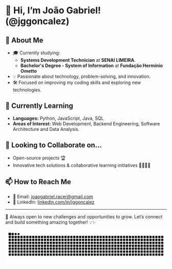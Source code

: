 # 👋 Hi, I’m João Gabriel! (@jggoncalez)

## 🚀 About Me
- 🎓 Currently studying:
  - **Systems Development Technician** at **SENAI LIMEIRA**.
  - **Bachelor's Degree - System of Information** at **Fundação Hermínio Ometto**
- 💡 Passionate about technology, problem-solving, and innovation.
- 🛠️ Focused on improving my coding skills and exploring new technologies.

## 🌱 Currently Learning
- **Languages:** Python, JavaScript, Java, SQL  
- **Areas of Interest:** Web Development, Backend Engineering, Software Architecture and Data Analysis.

## 💞️ Looking to Collaborate on...
- Open-source projects 🏆  
- Innovative tech solutions & collaborative learning initiatives 👨‍💻👩‍💻  

## 📫 How to Reach Me
- 📧 Email: [joaogabriel.racer@gmail.com](mailto:joaogabriel.racer@gmail.com)  
- 💼 LinkedIn: [linkedin.com/in/jggoncalez](https://www.linkedin.com/in/jggoncalez)  

---

🚀 Always open to new challenges and opportunities to grow. 
Let’s connect and build something amazing together! 💡✨  

<picture align="center">
  <source media="(prefers-color-scheme: dark)" srcset="https://raw.githubusercontent.com/jggoncalez/jggoncalez/output/github-contribution-grid-snake-dark.svg">
  <source media="(prefers-color-scheme: light)" srcset="https://raw.githubusercontent.com/jggoncalez/jggoncalez/output/github-contribution-grid-snake-dark.svg">
  <img align="center" alt="github contribution grid snake animation" src="https://raw.githubusercontent.com/jggoncalez/jggoncalez/output/github-contribution-grid-snake.svg">
</picture>
